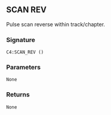 ## SCAN REV

Pulse scan reverse within track/chapter.


###  Signature

`C4:SCAN_REV ()`


### Parameters

`None`


### Returns

`None`